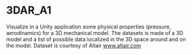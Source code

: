 # 3DAR_A1
Visualize in a Unity application some physical properties (pressure, aerodinamics) for a 3D mechanical model. The datasets is made of a 3D model and a list of possible data localized in the 3D space around and on the model. Dataset is courtesy of Altair www.altair.com
